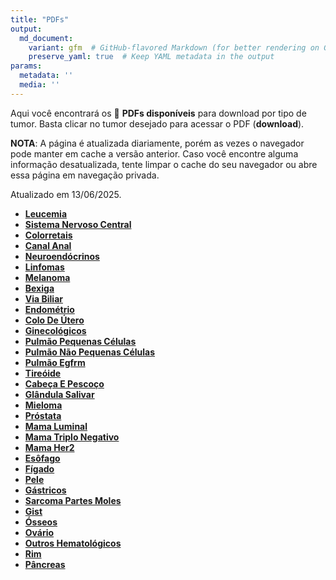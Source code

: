 ```yaml
---
title: "PDFs"
output: 
  md_document:
    variant: gfm  # GitHub-flavored Markdown (for better rendering on GitHub)
    preserve_yaml: true  # Keep YAML metadata in the output
params:
  metadata: ''
  media: ''
---
```


<script async src="https://scripts.simpleanalyticscdn.com/latest.js"></script>

Aqui você encontrará os 📝 **PDFs disponíveis** para download por tipo
de tumor. Basta clicar no tumor desejado para acessar o PDF
(**download**).

**NOTA**: A página é atualizada diariamente, porém as vezes o navegador
pode manter em cache a versão anterior. Caso você encontre alguma
informação desatualizada, tente limpar o cache do seu navegador ou abre
essa página em navegação privada.

Atualizado em 13/06/2025.

- [**Leucemia**](https://coeoralmeds-e768.restdb.io/media/684bb631f63b8048001da603?download=true)
- [**Sistema Nervoso
  Central**](https://coeoralmeds-e768.restdb.io/media/684bb632f63b8048001da606?download=true)
- [**Colorretais**](https://coeoralmeds-e768.restdb.io/media/684bb634f63b8048001da60b?download=true)
- [**Canal
  Anal**](https://coeoralmeds-e768.restdb.io/media/684bb635f63b8048001da60d?download=true)
- [**Neuroendócrinos**](https://coeoralmeds-e768.restdb.io/media/684bb636f63b8048001da60f?download=true)
- [**Linfomas**](https://coeoralmeds-e768.restdb.io/media/684bb638f63b8048001da611?download=true)
- [**Melanoma**](https://coeoralmeds-e768.restdb.io/media/684bb639f63b8048001da613?download=true)
- [**Bexiga**](https://coeoralmeds-e768.restdb.io/media/684bb63af63b8048001da616?download=true)
- [**Via
  Biliar**](https://coeoralmeds-e768.restdb.io/media/684bb63cf63b8048001da618?download=true)
- [**Endométrio**](https://coeoralmeds-e768.restdb.io/media/684bb63df63b8048001da61a?download=true)
- [**Colo De
  Útero**](https://coeoralmeds-e768.restdb.io/media/684bb63ef63b8048001da61b?download=true)
- [**Ginecológicos**](https://coeoralmeds-e768.restdb.io/media/684bb63ff63b8048001da61d?download=true)
- [**Pulmão Pequenas
  Células**](https://coeoralmeds-e768.restdb.io/media/684bb640f63b8048001da61f?download=true)
- [**Pulmão Não Pequenas
  Células**](https://coeoralmeds-e768.restdb.io/media/684bb641f63b8048001da621?download=true)
- [**Pulmão
  Egfrm**](https://coeoralmeds-e768.restdb.io/media/684bb642f63b8048001da623?download=true)
- [**Tireóide**](https://coeoralmeds-e768.restdb.io/media/684bb644f63b8048001da627?download=true)
- [**Cabeça E
  Pescoço**](https://coeoralmeds-e768.restdb.io/media/684bb645f63b8048001da629?download=true)
- [**Glândula
  Salivar**](https://coeoralmeds-e768.restdb.io/media/684bb647f63b8048001da62b?download=true)
- [**Mieloma**](https://coeoralmeds-e768.restdb.io/media/684bb648f63b8048001da62d?download=true)
- [**Próstata**](https://coeoralmeds-e768.restdb.io/media/684bb649f63b8048001da62f?download=true)
- [**Mama
  Luminal**](https://coeoralmeds-e768.restdb.io/media/684bb64cf63b8048001da634?download=true)
- [**Mama Triplo
  Negativo**](https://coeoralmeds-e768.restdb.io/media/684bb64df63b8048001da636?download=true)
- [**Mama
  Her2**](https://coeoralmeds-e768.restdb.io/media/684bb64ef63b8048001da638?download=true)
- [**Esôfago**](https://coeoralmeds-e768.restdb.io/media/684bb64ff63b8048001da63a?download=true)
- [**Fígado**](https://coeoralmeds-e768.restdb.io/media/684bb651f63b8048001da63b?download=true)
- [**Pele**](https://coeoralmeds-e768.restdb.io/media/684bb652f63b8048001da63d?download=true)
- [**Gástricos**](https://coeoralmeds-e768.restdb.io/media/684bb653f63b8048001da63f?download=true)
- [**Sarcoma Partes
  Moles**](https://coeoralmeds-e768.restdb.io/media/684bb654f63b8048001da641?download=true)
- [**Gist**](https://coeoralmeds-e768.restdb.io/media/684bb656f63b8048001da644?download=true)
- [**Ósseos**](https://coeoralmeds-e768.restdb.io/media/684bb657f63b8048001da646?download=true)
- [**Ovário**](https://coeoralmeds-e768.restdb.io/media/684bb659f63b8048001da648?download=true)
- [**Outros
  Hematológicos**](https://coeoralmeds-e768.restdb.io/media/684bb65af63b8048001da64a?download=true)
- [**Rim**](https://coeoralmeds-e768.restdb.io/media/684bb65bf63b8048001da64b?download=true)
- [**Pâncreas**](https://coeoralmeds-e768.restdb.io/media/684bb65cf63b8048001da64d?download=true)
